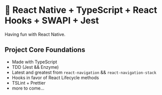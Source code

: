 # :robot: React Native + TypeScript + React Hooks + SWAPI + Jest

Having fun with React Native.

## Project Core Foundations

- Made with TypeScript
- TDD (Jest && Enzyme)
- Latest and greatest from `react-navigation` && `react-navigation-stack`
- Hooks in favor of React Lifecycle methods
- TSLint + Prettier
- more to come...
